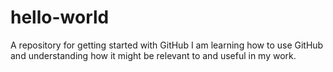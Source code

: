 # hello-world
A repository for getting started with GitHub
I am learning how to use GitHub and understanding how it might be relevant to and useful in my work.
